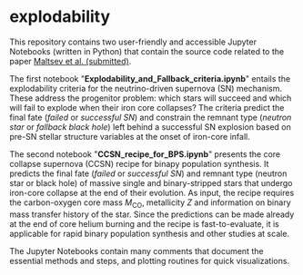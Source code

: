# explodability

This repository contains two user-friendly and accessible Jupyter Notebooks (written in Python) that contain the source code related to the paper [Maltsev et al. (submitted)](https://arxiv.org/).

The first notebook "**Explodability_and_Fallback_criteria.ipynb**" entails the explodability criteria for the neutrino-driven supernova (SN) mechanism. These address the progenitor problem: which stars will succeed and which will fail to explode when their iron core collapses? The criteria predict the final fate (*failed* or *successful SN*) and constrain the remnant type (*neutron star* or *fallback black hole*) left behind a successful SN explosion based on pre-SN stellar structure variables at the onset of iron-core infall.

The second notebook "**CCSN_recipe_for_BPS.ipynb**" presents the core collapse supernova (CCSN) recipe for binapy population synthesis. It predicts the final fate (*failed* or *successful SN*) and remnant type (neutron star or black hole) of massive single and binary-stripped stars that undergo iron-core collapse at the end of their evolution. As input, the recipe requires the carbon-oxygen core mass $M_\mathrm{CO}$, metallicity $Z$ and information on binary mass transfer history of the star.  Since the predictions can be made already at the end of core helium burning and the recipe is fast-to-evaluate, it is applicable for rapid binary population synthesis and other studies at scale.

The Jupyter Notebooks contain many comments that document the essential methods and steps, and plotting routines for quick visualizations.
